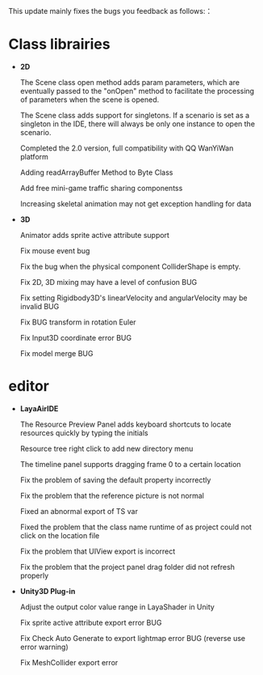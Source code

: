 This update mainly fixes the bugs you feedback as follows:：

# Class librairies

- **2D**

  The Scene class open method adds param parameters, which are eventually passed to the "onOpen" method to facilitate the processing of parameters when the scene is opened.

  The Scene class adds support for singletons. If a scenario is set as a singleton in the IDE, there will always be only one instance to open the scenario.

  Completed the 2.0 version, full compatibility with QQ WanYiWan platform

  Adding readArrayBuffer Method to Byte Class
  
  Add free mini-game traffic sharing componentss

  Increasing skeletal animation may not get exception handling for data


- **3D**

   Animator adds sprite active attribute support

   Fix mouse event bug

   Fix the bug when the physical component ColliderShape is empty.

   Fix 2D, 3D mixing may have a level of confusion BUG

   Fix setting Rigidbody3D's linearVelocity and angularVelocity may be invalid BUG

   Fix BUG transform in rotation Euler

   Fix Input3D coordinate error BUG

   Fix model merge BUG


# editor

- **LayaAirIDE**

  The Resource Preview Panel adds keyboard shortcuts to locate resources quickly by typing the initials

  Resource tree right click to add new directory menu

  The timeline panel supports dragging frame 0 to a certain location

  Fix the problem of saving the default property incorrectly

  Fix the problem that the reference picture is not normal

  Fixed an abnormal export of TS var

  Fixed the problem that the class name runtime of as project could not click on the location file

  Fix the problem that UIView export is incorrect

  Fix the problem that the project panel drag folder did not refresh properly

- **Unity3D Plug-in**

  Adjust the output color value range in LayaShader in Unity
  
  Fix sprite active attribute export error BUG

  Fix Check Auto Generate to export lightmap error BUG (reverse use error warning)

  Fix MeshCollider export error


